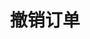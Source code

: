 ---
title: 撤销订单
position_number: 5
type: post
description: /future/trade/v1/order/cancel
remark: Content-Type = application/x-www-form-urlencoded && application/json
parameters:
  - name: orderId
    type: Integer
    mandatory: true
    default: N/A
    description: 订单id
    ranges:
right_code_blocks:
  - code_block: |-
      {
        "error": {
          "code": "",
          "msg": ""
        },
        "msgInfo": "",
        "result": "", //订单id
        "returnCode": 0
      }
    title: Response
    language: json
---